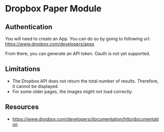 # Dropbox Paper Module

## Authentication
You will need to create an App. You can do so by going to following url:
https://www.dropbox.com/developers/apps

From there, you can generate an API token.
Oauth is not yet supported.

## Limitations
- The Dropbox API does not return the total number of results. Therefore, it cannot be displayed.
- For some older pages, the images might not load correctly.

## Resources
- https://www.dropbox.com/developers/documentation/http/documentation
